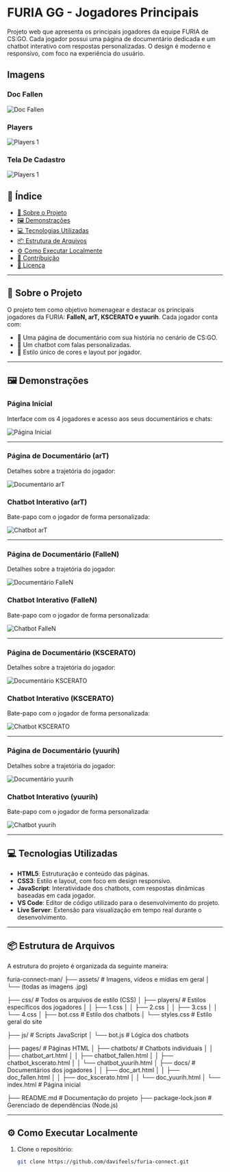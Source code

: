 # FURIA GG - Jogadores Principais

Projeto web que apresenta os principais jogadores da equipe FURIA de CS:GO. Cada jogador possui uma página de documentário dedicada e um chatbot interativo com respostas personalizadas. O design é moderno e responsivo, com foco na experiência do usuário.


## Imagens

### Doc Fallen
![Doc Fallen](assets/docfallen.JPG)

### Players
![Players 1](assets/players1.JPG)

### Tela De Cadastro
![Players 1](assets/cadastro.JPG)


## 🧭 Índice

- [📌 Sobre o Projeto](#-sobre-o-projeto)
- [🖼️ Demonstrações](#-demonstrações)
- [💻 Tecnologias Utilizadas](#-tecnologias-utilizadas)
- [📦 Estrutura de Arquivos](#-estrutura-de-arquivos)
- [⚙️ Como Executar Localmente](#-como-executar-localmente)
- [🙋 Contribuição](#-contribuição)
- [📄 Licença](#-licença)

---

## 📌 Sobre o Projeto

O projeto tem como objetivo homenagear e destacar os principais jogadores da FURIA: **FalleN, arT, KSCERATO e yuurih**. Cada jogador conta com:

- 📘 Uma página de documentário com sua história no cenário de CS:GO.
- 🤖 Um chatbot com falas personalizadas.
- 🎨 Estilo único de cores e layout por jogador.

---

## 🖼️ Demonstrações

### Página Inicial
Interface com os 4 jogadores e acesso aos seus documentários e chats:

![Página Inicial](./assets/home.jpg)

---

### Página de Documentário (arT)
Detalhes sobre a trajetória do jogador:

![Documentário arT](./assets/art2.jpg)

### Chatbot Interativo (arT)
Bate-papo com o jogador de forma personalizada:

![Chatbot arT](./assets/art3.jpg)

---

### Página de Documentário (FalleN)
Detalhes sobre a trajetória do jogador:

![Documentário FalleN](./assets/fallen5.jpg)

### Chatbot Interativo (FalleN)
Bate-papo com o jogador de forma personalizada:

![Chatbot FalleN](./assets/fallen4.jpg)

---

### Página de Documentário (KSCERATO)
Detalhes sobre a trajetória do jogador:

![Documentário KSCERATO](./assets/k4.jpg)

### Chatbot Interativo (KSCERATO)
Bate-papo com o jogador de forma personalizada:

![Chatbot KSCERATO](./assets/k2.jpg)

---

### Página de Documentário (yuurih)
Detalhes sobre a trajetória do jogador:

![Documentário yuurih](./assets/yuri4.jpg)

### Chatbot Interativo (yuurih)
Bate-papo com o jogador de forma personalizada:

![Chatbot yuurih](./assets/yuri3.jpg)

---

## 💻 Tecnologias Utilizadas

- **HTML5**: Estruturação e conteúdo das páginas.
- **CSS3**: Estilo e layout, com foco em design responsivo.
- **JavaScript**: Interatividade dos chatbots, com respostas dinâmicas baseadas em cada jogador.
- **VS Code**: Editor de código utilizado para o desenvolvimento do projeto.
- **Live Server**: Extensão para visualização em tempo real durante o desenvolvimento.

---

## 📦 Estrutura de Arquivos

A estrutura do projeto é organizada da seguinte maneira:

furia-connect-man/
├── assets/                   # Imagens, vídeos e mídias em geral
│   └── (todas as imagens .jpg)

├── css/                      # Todos os arquivos de estilo (CSS)
│   ├── players/              # Estilos específicos dos jogadores
│   │   ├── 1.css
│   │   ├── 2.css
│   │   ├── 3.css
│   │   └── 4.css
│   ├── bot.css               # Estilo dos chatbots
│   └── styles.css            # Estilo geral do site

├── js/                       # Scripts JavaScript
│   └── bot.js                # Lógica dos chatbots

├── pages/                    # Páginas HTML
│   ├── chatbots/             # Chatbots individuais
│   │   ├── chatbot_art.html
│   │   ├── chatbot_fallen.html
│   │   ├── chatbot_kscerato.html
│   │   └── chatbot_yuurih.html
│   ├── docs/                 # Documentários dos jogadores
│   │   ├── doc_art.html
│   │   ├── doc_fallen.html
│   │   ├── doc_kscerato.html
│   │   └── doc_yuurih.html
│   └── index.html            # Página inicial

├── README.md                 # Documentação do projeto
├── package-lock.json         # Gerenciado de dependências (Node.js)

---

## ⚙️ Como Executar Localmente

1. Clone o repositório:
   ```bash
   git clone https://github.com/davifeels/furia-connect.git


